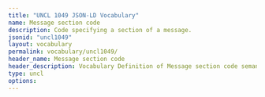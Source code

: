 ```yaml
---
title: "UNCL 1049 JSON-LD Vocabulary"
name: Message section code
description: Code specifying a section of a message.
jsonid: "uncl1049"
layout: vocabulary
permalink: vocabulary/uncl1049/
header_name: Message section code
header_description: Vocabulary Definition of Message section code semantics in HTML format. JSON-LD format is available at [uncl1049.jsonld](https://edi3.org/vocabulary/uncl1049.jsonld)
type: uncl
options:
---
```

